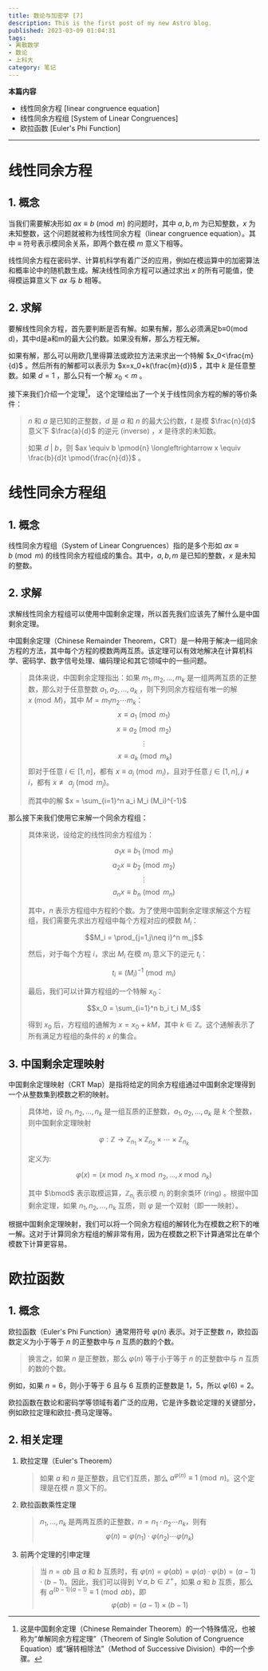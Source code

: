 ```yaml
---
title: 数论与加密学 [7]
description: This is the first post of my new Astro blog.
published: 2023-03-09 01:04:31
tags:
- 离散数学
- 数论
- 上科大
category: 笔记
---
```

**本篇内容**
- 线性同余方程 [linear congruence equation]
- 线性同余方程组 [System of Linear Congruences]
- 欧拉函数 [Euler's Phi Function]

<!--more-->

---

# 线性同余方程 
## 1. 概念
当我们需要解决形如 $ax \equiv b \pmod{m}$ 的问题时，其中 $a, b, m$ 为已知整数，$x$ 为未知整数，这个问题就被称为线性同余方程（linear congruence equation）。其中 $\equiv$ 符号表示模同余关系，即两个数在模 $m$ 意义下相等。

线性同余方程在密码学、计算机科学有着广泛的应用，例如在模运算中的加密算法和概率论中的随机数生成。解决线性同余方程可以通过求出 $x$ 的所有可能值，使得模运算意义下 $ax$ 与 $b$ 相等。

## 2. 求解
要解线性同余方程，首先要判断是否有解。如果有解，那么必须满足b≡0(mod d)，其中d是a和m的最大公约数。如果没有解，那么方程无解。

如果有解，那么可以用欧几里得算法或欧拉方法来求出一个特解 $x_0<\frac{m}{d}$ 。然后所有的解都可以表示为 $x=x_0+k(\frac{m}{d})$ ，其中 $k$ 是任意整数。如果 $d=1$ ，那么只有一个解 $x_0<m$ 。

接下来我们介绍一个定理[^1]， 这个定理给出了一个关于线性同余方程的解的等价条件：

>$n$ 和 $a$ 是已知的正整数，$d$ 是 $a$ 和 $n$ 的最大公约数，$t$ 是模 $\frac{n}{d}$ 意义下 $\frac{a}{d}$ 的逆元  (inverse)  ，$x$ 是待求的未知数。
>
>如果 $d\ |\ b$，则 $ax \equiv b \pmod{n} \longleftrightarrow x \equiv \frac{b}{d}t \pmod{\frac{n}{d}}$ 。




[^1]: 这是中国剩余定理（Chinese Remainder Theorem）的一个特殊情况，也被称为“单解同余方程定理”（Theorem of Single Solution of Congruence Equation）或“辗转相除法”（Method of Successive Division）中的一个步骤。


# 线性同余方程组
## 1. 概念
线性同余方程组（System of Linear Congruences）指的是多个形如 $ax \equiv b \pmod{m}$ 的线性同余方程组成的集合。其中，$a, b, m$ 是已知的整数，$x$ 是未知的整数。


## 2. 求解

求解线性同余方程组可以使用中国剩余定理，所以首先我们应该先了解什么是中国剩余定理。

中国剩余定理（Chinese Remainder Theorem，CRT）是一种用于解决一组同余方程的方法，其中每个方程的模数两两互质。该定理可以有效地解决在计算机科学、密码学、数字信号处理、编码理论和其它领域中的一些问题。

>具体来说，中国剩余定理指出：如果 $m_1, m_2, \ldots, m_k$ 是一组两两互质的正整数，那么对于任意整数 $a_1, a_2, \ldots, a_k$ ，则下列同余方程组有唯一的解 $x \pmod M$，其中 $M = m_1 m_2 \cdots m_k$： 
>$$x \equiv a_1 \pmod{m_1}$$ 
>$$x \equiv a_2 \pmod{m_2}$$ 
>$$\vdots $$ 
>$$\ x \equiv a_k \pmod{m_k}$$
>即对于任意 $i\in[1,n]$，都有 $x\equiv a_i\pmod{m_i}$，且对于任意 $j\in[1,n],j\neq i$，都有 $x\not\equiv a_j\pmod{m_j}$。
>
>而其中的解 $x = \sum_{i=1}^n a_i M_i (M_i)^{-1}$

那么接下来我们使用它来解一个同余方程组：

>具体来说，设给定的线性同余方程组为：
>
>$$a_1 x \equiv b_1 \pmod{m_1}$$ 
>$$a_2 x \equiv b_2 \pmod{m_2}$$ 
>$$\vdots$$ 
>$$a_n x \equiv b_n \pmod{m_n}$$
>
>其中，$n$ 表示方程组中方程的个数。为了使用中国剩余定理求解这个方程组，我们需要先求出方程组中每个方程对应的模数 $M_i$：
>
>$$M_i = \prod_{j=1,j\neq i}^n m_j$$
>
>然后，对于每个方程 $i$，求出 $M_i$ 在模 $m_i$ 意义下的逆元 $t_i$：
>
>$$t_i \equiv (M_i)^{-1} \pmod{m_i}$$
>
>最后，我们可以计算方程组的一个特解 $x_0$：
>
>$$x_0 = \sum_{i=1}^n b_i t_i M_i$$
>
>得到 $x_0$ 后，方程组的通解为 $x = x_0 + kM$，其中 $k \in \mathbb{Z}$。这个通解表示了所有满足方程组的条件的 $x$ 的集合。


## 3. 中国剩余定理映射 

中国剩余定理映射（CRT Map）是指将给定的同余方程组通过中国剩余定理得到一个从整数集到模数之积的映射。
>具体地，设 $n_1, n_2, \ldots, n_k$ 是一组互质的正整数，$a_1, a_2, \ldots, a_k$ 是 $k$ 个整数，则中国剩余定理映射 
>
>$$\varphi: \mathbb{Z} \to {\mathbb{Z}}_{n_1} \times {\mathbb{Z}}_{n_2} \times \cdots \times {\mathbb{Z}}_{n_k}$$
>
>定义为:
> 
>$$\varphi(x) = (x \bmod n_1, x \bmod n_2, \ldots, x \bmod n_k)$$
>
>其中 $\bmod$ 表示取模运算，$\mathbb{Z}_{n_i}$ 表示模 $n_i$ 的剩余类环  (ring)  。根据中国剩余定理，如果 $n_1, n_2, \ldots, n_k$ 互质，则 $\varphi$ 是一个双射（即一一映射）。

根据中国剩余定理映射，我们可以将一个同余方程组的解转化为在模数之积下的唯一解。这对于计算同余方程组的解非常有用，因为在模数之积下计算通常比在单个模数下计算更容易。


# 欧拉函数 
## 1. 概念
欧拉函数（Euler's Phi Function）通常用符号 $\varphi(n)$ 表示。对于正整数 $n$，欧拉函数定义为小于等于 $n$ 的正整数中与 $n$ 互质的数的个数。

>换言之，如果 $n$ 是正整数，那么 $\varphi(n)$ 等于小于等于 $n$ 的正整数中与 $n$ 互质的数的个数。

例如，如果 $n = 6$，则小于等于 $6$ 且与 $6$ 互质的正整数是 $1$，$5$，所以 $\varphi(6) = 2$。

欧拉函数在数论和密码学等领域有着广泛的应用，它是许多数论定理的关键部分，例如欧拉定理和欧拉-费马定理等。


## 2. 相关定理
1. 欧拉定理（Euler's Theorem）
    >如果 $a$ 和 $n$ 是正整数，且它们互质，那么 $a^{\varphi(n)} \equiv 1 \pmod{n}$。这个定理是在模 $n$ 意义下的。

1. 欧拉函数乘性定理
    >$n_1, \ldots, n_k$ 是两两互质的正整数，$n = n_1 \cdot n_2 \cdots n_k$，则有
    >$$\varphi(n) = \varphi(n_1) \cdot \varphi(n_2) \cdots \varphi(n_k)$$

1. 前两个定理的引申定理
    >当 $n = ab$ 且 $a$ 和 $b$ 互质时，有 $\varphi(n) = \varphi(ab) = \varphi(a) \cdot \varphi(b) = (a-1) \cdot (b-1)$。因此，我们可以得到 $\forall a,b \in \mathbb{Z}^+$，如果 $a$ 和 $b$ 互质，那么有 $a^{(b-1)(a-1)} \equiv 1 \pmod {ab}$，即 
    >$$\varphi(ab) = (a-1) \times (b-1)$$ 

